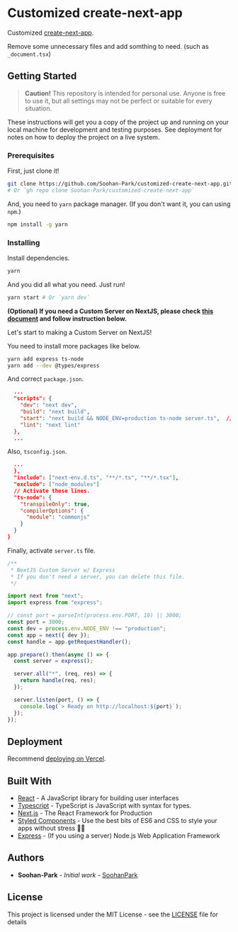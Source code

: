 # Customized create-next-app

Customized [create-next-app](https://github.com/vercel/next.js).

Remove some unnecessary files and add somthing to need. (such as `_document.tsx`)

## Getting Started

> **Caution!**
> This repository is intended for personal use.
> Anyone is free to use it, but all settings may not be perfect or suitable for every situation.

These instructions will get you a copy of the project up and running on your local machine for development and testing purposes. See deployment for notes on how to deploy the project on a live system.

### Prerequisites

First, just clone it!

```bash
git clone https://github.com/Soohan-Park/customized-create-next-app.git
# Or `gh repo clone Soohan-Park/customized-create-next-app`
```

And, you need to `yarn` package manager. (If you don't want it, you can using `npm`.)

```bash
npm install -g yarn
```

### Installing

Install dependencies.

```bash
yarn
```

And you did all what you need. Just run!

```bash
yarn start # Or `yarn dev`
```

**(Optional) If you need a Custom Server on NextJS, please check [this document](https://nextjs.org/docs/advanced-features/custom-server) and follow instruction below.**

Let's start to making a Custom Server on NextJS!

You need to install more packages like below.

```bash
yarn add express ts-node
yarn add --dev @types/express
```

And correct `package.json`.

```json
  ...
  "scripts": {
    "dev": "next dev",
    "build": "next build",
    "start": "next build && NODE_ENV=production ts-node server.ts",  // Here!
    "lint": "next lint"
  },
  ...
```

Also, `tsconfig.json`.

```json
  ...
  },
  "include": ["next-env.d.ts", "**/*.ts", "**/*.tsx"],
  "exclude": ["node_modules"]
  // Activate these lines.
  "ts-node": {
    "transpileOnly": true,
    "compilerOptions": {
      "module": "commonjs"
    }
  }
}
```

Finally, activate `server.ts` file.

```typescript
/**
 * NextJS Custom Server w/ Express
 * If you don't need a server, you can delete this file.
 */

import next from "next";
import express from "express";

// const port = parseInt(process.env.PORT, 10) || 3000;
const port = 3000;
const dev = process.env.NODE_ENV !== "production";
const app = next({ dev });
const handle = app.getRequestHandler();

app.prepare().then(async () => {
  const server = express();

  server.all("*", (req, res) => {
    return handle(req, res);
  });

  server.listen(port, () => {
    console.log(`> Ready on http://localhost:${port}`);
  });
});
```

## Deployment

Recommend [deploying on Vercel](https://nextjs.org/docs/deployment).

## Built With

- [React](https://reactjs.org/) - A JavaScript library for building user interfaces
- [Typescript](https://www.typescriptlang.org/) - TypeScript is JavaScript with syntax for types.
- [Next.js](https://github.com/vercel/next.js) - The React Framework for Production
- [Styled Components](https://styled-components.com/) - Use the best bits of ES6 and CSS to style your apps without stress 💅🏾
- [Express](https://expressjs.com/) - (If you using a server) Node.js Web Application Framework

## Authors

- **Soohan-Park** - _Initial work_ - [SoohanPark](https://github.com/Soohan-Park)

## License

This project is licensed under the MIT License - see the [LICENSE](LICENSE) file for details
